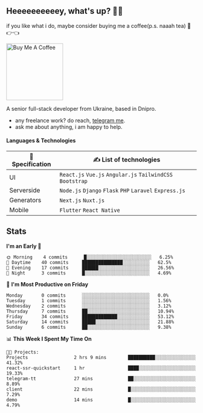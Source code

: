## Heeeeeeeeeey, what's up? 👋🏼

if you like what i do, maybe consider buying me a coffee(p.s. naaah tea) 🥺👉👈

<a href="https://www.buymeacoffee.com/leroywagner" target="_blank"><img src="https://cdn.buymeacoffee.com/buttons/v2/default-blue.png" alt="Buy Me A Coffee" width="150" ></a>

A senior full-stack developer from Ukraine, based in Dnipro.

- any freelance work? do reach, [telegram me](https://t.me/leroywagner).
- ask me about anything, i am happy to help.

#### Languages & Technologies

  | 🌱 Specification  | ✍ List of technologies                                       |
  |    ---            |                        ---                                   |
  | UI                | `React.js` `Vue.js` `Angular.js` `TailwindCSS` `Bootstrap`   |
  | Serverside        | `Node.js` `Django` `Flask` `PHP` `Laravel` `Express.js`      |
  | Generators        | `Next.js` `Nuxt.js`                                          |
  | Mobile            | `Flutter` `React Native`                                     |

## Stats
<!--START_SECTION:waka-->
**I'm an Early 🐤** 

```text
🌞 Morning    4 commits      █░░░░░░░░░░░░░░░░░░░░░░░░   6.25% 
🌆 Daytime    40 commits     ███████████████░░░░░░░░░░   62.5% 
🌃 Evening    17 commits     ██████░░░░░░░░░░░░░░░░░░░   26.56% 
🌙 Night      3 commits      █░░░░░░░░░░░░░░░░░░░░░░░░   4.69%

```
📅 **I'm Most Productive on Friday** 

```text
Monday       0 commits      ░░░░░░░░░░░░░░░░░░░░░░░░░   0.0% 
Tuesday      1 commits      ░░░░░░░░░░░░░░░░░░░░░░░░░   1.56% 
Wednesday    2 commits      ░░░░░░░░░░░░░░░░░░░░░░░░░   3.12% 
Thursday     7 commits      ██░░░░░░░░░░░░░░░░░░░░░░░   10.94% 
Friday       34 commits     █████████████░░░░░░░░░░░░   53.12% 
Saturday     14 commits     █████░░░░░░░░░░░░░░░░░░░░   21.88% 
Sunday       6 commits      ██░░░░░░░░░░░░░░░░░░░░░░░   9.38%

```


📊 **This Week I Spent My Time On** 

```text
🐱‍💻 Projects: 
Projects                 2 hrs 9 mins        ██████████░░░░░░░░░░░░░░░   41.32% 
react-ssr-quickstart     1 hr                ████░░░░░░░░░░░░░░░░░░░░░   19.33% 
telegram-tt              27 mins             ██░░░░░░░░░░░░░░░░░░░░░░░   8.89% 
client                   22 mins             █░░░░░░░░░░░░░░░░░░░░░░░░   7.29% 
demo                     14 mins             █░░░░░░░░░░░░░░░░░░░░░░░░   4.79%

```


<!--END_SECTION:waka-->




<!-- **💡 Awesome projects** 

[![Readme Card](https://github-readme-stats.vercel.app/api/pin/?username=leroywagner&repo=articlegenerator)](https://github.com/leroywagner/articlegenerator) -->
